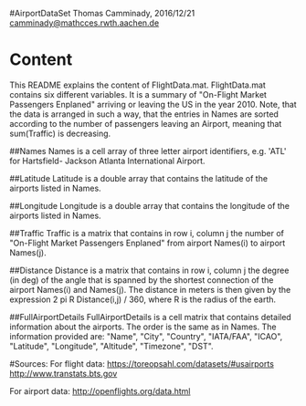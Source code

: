#AirportDataSet
Thomas Camminady, 2016/12/21
camminady@mathcces.rwth.aachen.de


# Content 
This README explains the content of 
FlightData.mat. FlightData.mat contains six
different variables. It is a summary of 
"On-Flight Market Passengers Enplaned"
arriving or leaving the US in the year 2010.
Note, that the data is arranged in such a way,
that the entries in Names are sorted 
according to the number of passengers 
leaving an Airport, meaning that sum(Traffic) 
is decreasing.


##Names
Names is a cell array of three letter airport 
identifiers, e.g. 'ATL' for Hartsfield-
Jackson Atlanta International Airport.

##Latitude
Latitude is a double array that contains the 
latitude of the airports listed in Names.

##Longitude
Longitude is a double array that contains 
the longitude of the airports listed in 
Names.

##Traffic
Traffic is a matrix that contains in row i,
column j the number of "On-Flight 
Market Passengers Enplaned" from 
airport Names(i) to airport Names(j).

##Distance
Distance is a matrix that contains in row i,
column j the degree (in deg) of the 
angle that is spanned by the shortest
connection of the airport Names(i) 
and Names(j). The distance in meters
is then given by the expression 
2 pi R Distance(i,j) / 360, where R 
is the radius of the earth.

##FullAirportDetails
FullAirportDetails is a cell matrix that 
contains detailed information about the
airports. The order is the same as in 
Names. The information provided are:
"Name", "City", "Country", "IATA/FAA", 
"ICAO", "Latitude", "Longitude", 
"Altitude", "Timezone", "DST".


#Sources:
For flight data:
https://toreopsahl.com/datasets/#usairports
http://www.transtats.bts.gov

For airport data:
    http://openflights.org/data.html
  
